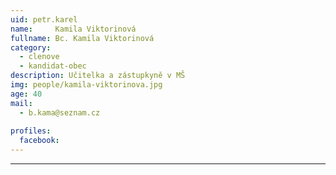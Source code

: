 ```yaml
---
uid: petr.karel
name:     Kamila Viktorinová
fullname: Bc. Kamila Viktorinová
category:
  - clenove
  - kandidat-obec
description: Učitelka a zástupkyně v MŠ
img: people/kamila-viktorinova.jpg
age: 40
mail:
  - b.kama@seznam.cz
 
profiles:
  facebook: 
---
```




---